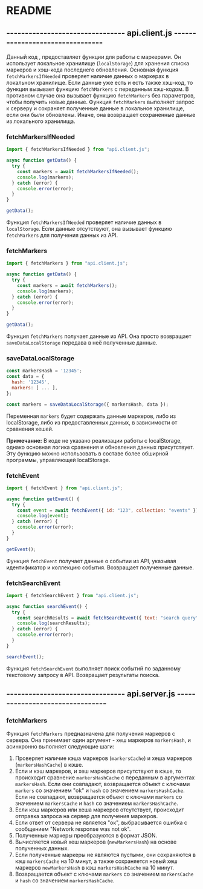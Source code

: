 # README

## -------------------------------- api.client.js --------------------------------

Данный код , предоставляет функции для работы с маркерами.
Он использует локальное хранилище (`localStorage`) для хранения списка маркеров и хэш-кода последнего обновления.
Основная функция `fetchMarkersIfNeeded` проверяет наличие данных о маркерах в локальном хранилище.
Если данные уже есть и есть также хэш-код, то функция вызывает функцию `fetchMarkers` с переданным хэш-кодом.
В противном случае она вызывает функцию `fetchMarkers` без параметров, чтобы получить новые данные.
Функция `fetchMarkers` выполняет запрос к серверу и сохраняет полученные данные в локальное хранилище, если они были обновлены.
Иначе, она возвращает сохраненные данные из локального хранилища.

### fetchMarkersIfNeeded

```javascript
import { fetchMarkersIfNeeded } from "api.client.js";

async function getData() {
  try {
    const markers = await fetchMarkersIfNeeded();
    console.log(markers);
  } catch (error) {
    console.error(error);
  }
}

getData();
```

Функция `fetchMarkersIfNeeded` проверяет наличие данных в `localStorage`. Если данные отсутствуют, она вызывает функцию `fetchMarkers` для получения данных из API.

### fetchMarkers

```javascript
import { fetchMarkers } from "api.client.js";

async function getData() {
  try {
    const markers = await fetchMarkers();
    console.log(markers);
  } catch (error) {
    console.error(error);
  }
}

getData();
```

Функция `fetchMarkers` получает данные из API. Она просто возвращает `saveDataLocalStorage` передава в неё полученные данные.

### saveDataLocalStorage

```javascript
const markersHash = '12345';
const data = {
  hash: '12345',
  markers: [ ... ],
};

const markers = saveDataLocalStorage({ markersHash, data });
```

Переменная `markers` будет содержать данные маркеров, либо из localStorage, либо из предоставленных данных, в зависимости от сравнения хешей.

**Примечание:** В коде не указано реализации работы с localStorage, однако основная логика сравнения и обновления данных присутствует. Эту функцию можно использовать в составе более обширной программы, управляющей localStorage.

### fetchEvent

```javascript
import { fetchEvent } from "api.client.js";

async function getEvent() {
  try {
    const event = await fetchEvent({ id: "123", collection: "events" });
    console.log(event);
  } catch (error) {
    console.error(error);
  }
}

getEvent();
```

Функция `fetchEvent` получает данные о событии из API, указывая идентификатор и коллекцию события. Возвращает полученные данные.

### fetchSearchEvent

```javascript
import { fetchSearchEvent } from "api.client.js";

async function searchEvent() {
  try {
    const searchResults = await fetchSearchEvent({ text: "search query" });
    console.log(searchResults);
  } catch (error) {
    console.error(error);
  }
}

searchEvent();
```

Функция `fetchSearchEvent` выполняет поиск событий по заданному текстовому запросу в API. Возвращает результаты поиска.

## -------------------------------- api.server.js --------------------------------

### fetchMarkers

Функция `fetchMarkers` предназначена для получения маркеров с сервера. Она принимает один аргумент - хеш маркеров `markersHash`, и асинхронно выполняет следующие шаги:

1. Проверяет наличие кэша маркеров (`markersCache`) и хеша маркеров (`markersHashCache`) в кэше.
2. Если и кэш маркеров, и хеш маркеров присутствуют в кэше, то происходит сравнение `markersHashCache` с переданным в аргументах `markersHash`. Если они совпадают, возвращается объект с ключами `markers` со значением "ok" и `hash` со значением `markersHashCache`. Если не совпадают, возвращается объект с ключами `markers` со значением `markersCache` и `hash` со значением `markersHashCache`.
3. Если кэш маркеров или хеша маркеров отсутствует, происходит отправка запроса на сервер для получения маркеров.
4. Если ответ от сервера не является "ок", выбрасывается ошибка с сообщением "Network response was not ok".
5. Полученные маркеры преобразуются в формат JSON.
6. Вычисляется новый хеш маркеров (`newMarkersHash`) на основе полученных данных.
7. Если полученные маркеры не являются пустыми, они сохраняются в кэш `markersCache` на 10 минут, а также сохраняется новый хеш маркеров `newMarkersHash` в кэш `markersHashCache` на 10 минут.
8. Возвращается объект с ключами `markers` со значением `markersCache` и `hash` со значением `markersHashCache`.
